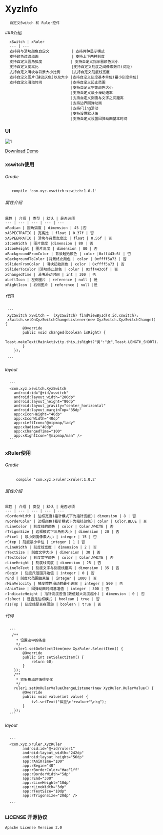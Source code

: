 # XyzInfo

      自定义Switch 和 Ruler控件
###介绍

      xSwitch | xRuler
      --- | ---
      支持背与滑块颜色自定义          | 支持两种显示模式
      支持颜色过渡动画               | 支持上下两种刻度
      支持自定义圆角弧度             | 支持自定义指示器颜色大小
      支持自定义宽高比               |支持自定义刻度之间像素数目(间距)
      支持自定义滑块与背景大小比例     |支持自定义刻度线宽度
      支持自定义图片(建议灰色)以及大小 |支持自定义刻度基本单位(最小刻度单位)
      支持自定义滑动时间             |支持自定义起止范围
                                  |支持自定义字体颜色大小
                                  |支持自定义最小滑动速率
                                  |支持自定义刻度与文字之间距离
                                  |支持边界回弹动画
                                  |支持Fling滑动
                                  |支持设置默认值
                                  |支持自定义设置回弹动画基本时间
      
### UI
   ![1](https://github.com/zhangxuyang321/XyzInfo/blob/master/ui/2.gif)
   
   [Download Demo](https://github.com/zhangxuyang321/XyzInfo/blob/master/apk/demo.apk)
   
### xswitch使用

###### Gradle 

       compile 'com.xyz.xswitch:xswitch:1.0.1'
    
###### 属性介绍
    
    属性 | 介绍 | 类型 | 默认 | 是否必须
    --- | --- | --- | --- | ---
    xRadian | 圆角弧度 | dimension | 45 |否
    xASPECTRATIO | 宽高比 | float | 0.37f | 否
    xASPEERRATIO | 滑块与背景宽度比 | float | 0.56f | 否
    xIconWidth | 图片宽度 |dimension | 80 | 否
    xIconHeight | 图片高度 | dimension | 80 | 否
    xBackgroundFromColor | 背景起始颜色 | color |0xff443c6f | 否
    xBackgroundToColor |背景终止颜色 | color | 0xffff5a73 | 否
    xSliderFromColor | 滑块起始颜色 | color | 0xffff5a73 | 否
    xSliderToColor |滑块终止颜色 | color | 0xff443c6f | 否
    xChangedTime | 滑块滑动时间 | int | 300 | 否
    xLeftIcon | 左侧图片 | reference | null | 是
    xRightIcon | 右侧图片 | reference | null |是
    
###### 代码
      
     ```
     XyzSwitch xSwitch =  (XyzSwitch) findViewById(R.id.xswitch);
     xSwitch.setOnXyzSwitchChangeListener(new XyzSwitch.XyzSwitchChange() {
            @Override
            public void changed(boolean isRight) {
                Toast.makeText(MainActivity.this,isRight?"男":"女",Toast.LENGTH_SHORT).show();
            }
        });
     
     ```
    
###### layout

      ```
      <com.xyz.xswitch.XyzSwitch
        android:id="@+id/xswitch"
        android:layout_width="200dp"
        android:layout_height="80dp"
        android:layout_gravity="center_horizontal"
        android:layout_marginTop="35dp"
        app:xIconHeight="40dp"
        app:xIconWidth="40dp"
        app:xLeftIcon="@mipmap/lady"
        app:xRadian="40dp"
        app:xChangedTime="100"
        app:xRightIcon="@mipmap/man" />
      ```
      
### xRuler使用

###### Gradle   
            
         compile 'com.xyz.xruler:xruler:1.0.2' 

###### 属性介绍

    属性 | 介绍 | 类型 | 默认 | 是否必须
    --- | --- | --- | --- | ---
    rBorderWidth | 边框宽度(指针模式下为指针宽度)| dimension | 8 | 否
    rBorderColor | 边框颜色(指针模式下为指针颜色)| color | Color.BLUE | 否
    rLineColor | 刻度线的颜色 | color | Color.WHITE | 否
    rTrigonSize | 边框模式下三角形大小 | dimension | 20 | 否
    rPixel | 最小刻度像素大小 | integer | 15 | 否
    rStep | 刻度最小单位 | integer | 1 | 否
    rLineWidth | 刻度线宽度 | dimension | 2 | 否
    rTextSize | 刻度文字大小 | dimension | 30 | 否
    rTextColor | 刻度文字颜色 | color | Color.WHITE | 否
    rLineHeight | 刻度线高度 | dimension | 25 | 否
    rLineToText | 刻度文字与刻度线距离 | dimension | 35 | 否
    rBegin | 刻度尺范围开始值 | integer | 0 | 否
    rEnd | 刻度尺范围结束值 | integer | 1000 | 否
    rMinVelocity | 触发惯性滑动的最小速率 | integer | 500 | 否
    rAnimTime | 回弹动画时间基准值 | integer | 300 | 否
    rIndicateHeight | 指针高度差值(数值越大高度越小) | dimension | 0 | 否
    rIsRect | 是否是边框模式 | boolean | true | 否
    rIsTop | 刻度线是否在顶部 | boolean | true | 否
    
###### 代码

      ```
       /**
         * 设置选中的条目
         */
        ruler1.setOnSelectItem(new XyzRuler.SelectItem() {
            @Override
            public int setSelectItem() {
                return 60;
            }
        });
        /**
         * 监听拖动时值得变化
         */
        ruler1.setOnRulerValueChangeListener(new XyzRuler.RulerValue() {
            @Override
            public void value(int value) {
                tv1.setText("体重\n"+value+"\nkg");
            }
        });
      ```
   
###### layout

      ```
      <com.xyz.xruler.XyzRuler
            android:id="@+id/ruler1"
            android:layout_width="242dp"
            android:layout_height="56dp"
            app:rAnimTime="100"
            app:rBegin="40"
            app:rBorderColor="#acF1ff"
            app:rBorderWidth="5dp"
            app:rEnd="300"
            app:rLineHeight="10dp"
            app:rLineWidth="3dp"
            app:rTextSize="10dp"
            app:rTrigonSize="20dp" />
      
      ```
      
### LICENSE 开源协议

    Apache License Version 2.0

